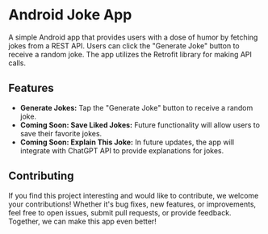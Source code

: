 # Android Joke App

A simple Android app that provides users with a dose of humor by fetching jokes from a REST API. Users can click the "Generate Joke" button to receive a random joke. The app utilizes the Retrofit library for making API calls.

## Features

- **Generate Jokes:** Tap the "Generate Joke" button to receive a random joke.
- **Coming Soon: Save Liked Jokes:** Future functionality will allow users to save their favorite jokes.
- **Coming Soon: Explain This Joke:** In future updates, the app will integrate with ChatGPT API to provide explanations for jokes.

## Contributing

If you find this project interesting and would like to contribute, we welcome your contributions! Whether it's bug fixes, new features, or improvements, feel free to open issues, submit pull requests, or provide feedback. Together, we can make this app even better!


